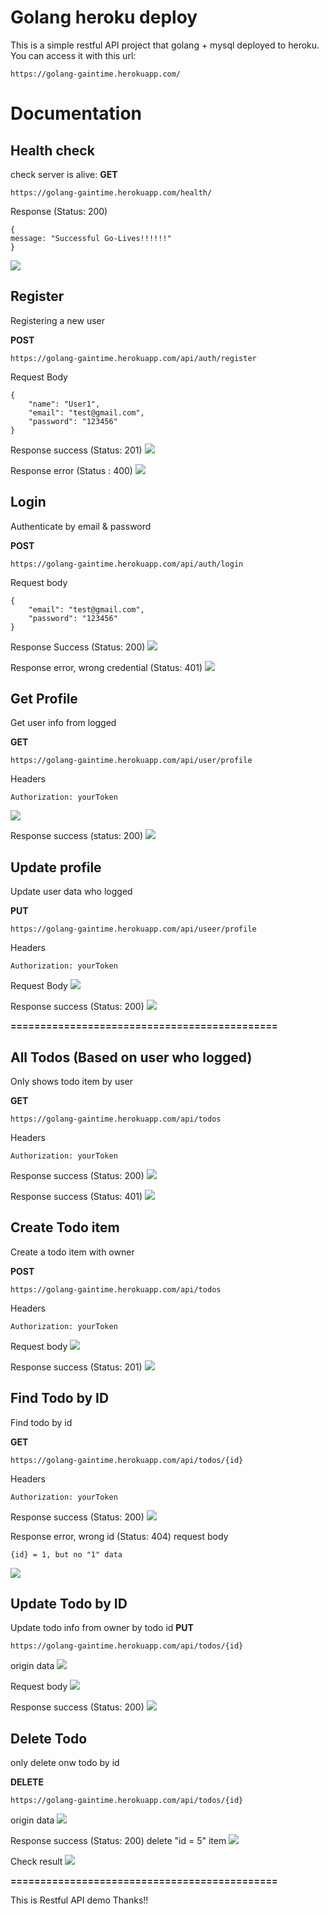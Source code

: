 # Golang heroku deploy
This is a simple restful API project that golang + mysql deployed to heroku. You can access it with this url:
```
https://golang-gaintime.herokuapp.com/
```

# Documentation
## Health check
check server is alive:
<b>GET</b>
```
https://golang-gaintime.herokuapp.com/health/
```
Response (Status: 200)
```
{
message: "Successful Go-Lives!!!!!!"
}
```
<img src="/result/health.png" />

## Register
Registering a new user

<b>POST</b>
```
https://golang-gaintime.herokuapp.com/api/auth/register
```

Request Body
```
{
    "name": "User1",
    "email": "test@gmail.com",
    "password": "123456"
}
```

Response success (Status: 201)
<img src="/result/register.png" />

Response error (Status : 400)
<img src="/result/register-400.png" />

## Login
Authenticate by email & password

<b>POST</b>
```
https://golang-gaintime.herokuapp.com/api/auth/login
```

Request body
```
{
    "email": "test@gmail.com",
    "password": "123456"
}
```
Response Success (Status: 200)
<img src="/result/login.png" />

Response error, wrong credential (Status: 401)
<img src="/result/login-401.png" />

## Get Profile
Get user info from logged

<b>GET</b>
```
https://golang-gaintime.herokuapp.com/api/user/profile
```

Headers
```
Authorization: yourToken
```
<img src="/result/header.png" />

Response success (status: 200)
<img src="/result/profile.png" />

## Update profile
Update user data who logged

<b>PUT</b>
```
https://golang-gaintime.herokuapp.com/api/useer/profile
```

Headers
```
Authorization: yourToken
```

Request Body
<img src="/result/update-body.png" />

Response success (Status: 200)
<img src="/result/update-profile.png" />


<b>=============================================</b>


## All Todos (Based on user who logged)
Only shows todo item by user

<b>GET</b>
```
https://golang-gaintime.herokuapp.com/api/todos
```


Headers
```
Authorization: yourToken
```

Response success (Status: 200)
<img src="/result/todo-all.png" />

Response success (Status: 401)
<img src="/result/todo-noToken.png" />


## Create Todo item
Create a todo item with owner

<b>POST</b>
```
https://golang-gaintime.herokuapp.com/api/todos
```

Headers
```
Authorization: yourToken
```

Request body
<img src="/result/todo-insert.png" />

Response success (Status: 201)
<img src="/result/todo-insert201.png" />

## Find Todo by ID
Find todo by id

<b>GET</b>
```
https://golang-gaintime.herokuapp.com/api/todos/{id}
```

Headers
```
Authorization: yourToken
```


Response success (Status: 200)
<img src="/result/todo-id200.png" />

Response error, wrong id (Status: 404)
request body
```
{id} = 1, but no "1" data
```
<img src="/result/todo-id404.png" />

## Update Todo by ID
Update todo info from owner by todo id
<b>PUT</b>
```
https://golang-gaintime.herokuapp.com/api/todos/{id}
```

origin data
<img src="/result/todo-origin-data.png" />

Request body
<img src="/result/todo-update-new.png" />

Response success (Status: 200)
<img src="/result/todo-update200.png" />


## Delete Todo
only delete onw todo by id

<b>DELETE</b>
```
https://golang-gaintime.herokuapp.com/api/todos/{id}
```

origin data
<img src="/result/user data.png" />

Response success (Status: 200)
delete "id = 5" item
<img src="/result/todo-delete.png" />

Check result
<img src="/result/delete-result.png" />

<b>=============================================</b>

This is Restful API demo
Thanks!!
